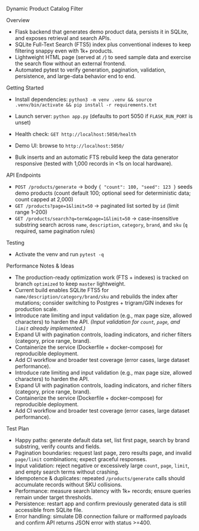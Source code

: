 Dynamic Product Catalog Filter

Overview
- Flask backend that generates demo product data, persists it in SQLite, and exposes retrieval and search APIs.
- SQLite Full-Text Search (FTS5) index plus conventional indexes to keep filtering snappy even with 1k+ products.
- Lightweight HTML page (served at `/`) to seed sample data and exercise the search flow without an external frontend.
- Automated pytest to verify generation, pagination, validation, persistence, and large-data behavior end to end.

Getting Started
- Install dependencies: `python3 -m venv .venv && source .venv/bin/activate && pip install -r requirements.txt`
- Launch server: `python app.py` (defaults to port 5050 if `FLASK_RUN_PORT` is unset)
- Health check: `GET http://localhost:5050/health`
- Demo UI: browse to `http://localhost:5050/`

- Bulk inserts and an automatic FTS rebuild keep the data generator responsive (tested with 1,000 records in <1s on local hardware).

API Endpoints
- `POST /products/generate` → body `{ "count": 100, "seed": 123 }` seeds demo products (count default 100; optional seed for deterministic data; count capped at 2,000)
- `GET /products?page=1&limit=50` → paginated list sorted by `id` (limit range 1–200)
- `GET /products/search?q=term&page=1&limit=50` → case-insensitive substring search across `name`, `description`, `category`, `brand`, and `sku` (`q` required, same pagination rules)

Testing
- Activate the venv and run `pytest -q`

Performance Notes & Ideas
- The production-ready optimization work (FTS + indexes) is tracked on branch `optimized` to keep `master` lightweight.
- Current build enables SQLite FTS5 for `name/description/category/brand/sku` and rebuilds the index after mutations; consider switching to Postgres + trigram/GIN indexes for production scale.
- Introduce rate limiting and input validation (e.g., max page size, allowed characters) to harden the API. *(Input validation for `count`, `page`, and `limit` already implemented.)*
- Expand UI with pagination controls, loading indicators, and richer filters (category, price range, brand).
- Containerize the service (Dockerfile + docker-compose) for reproducible deployment.
- Add CI workflow and broader test coverage (error cases, large dataset performance).
- Introduce rate limiting and input validation (e.g., max page size, allowed characters) to harden the API.
- Expand UI with pagination controls, loading indicators, and richer filters (category, price range, brand).
- Containerize the service (Dockerfile + docker-compose) for reproducible deployment.
- Add CI workflow and broader test coverage (error cases, large dataset performance).

Test Plan
- Happy paths: generate default data set, list first page, search by brand substring, verify counts and fields.
- Pagination boundaries: request last page, zero results page, and invalid `page/limit` combinations; expect graceful responses.
- Input validation: reject negative or excessively large `count`, `page`, `limit`, and empty search terms without crashing.
- Idempotence & duplicates: repeated `/products/generate` calls should accumulate records without SKU collisions.
- Performance: measure search latency with 1k+ records; ensure queries remain under target thresholds.
- Persistence: restart app and confirm previously generated data is still accessible from SQLite file.
- Error handling: simulate DB connection failure or malformed payloads and confirm API returns JSON error with status >=400.
